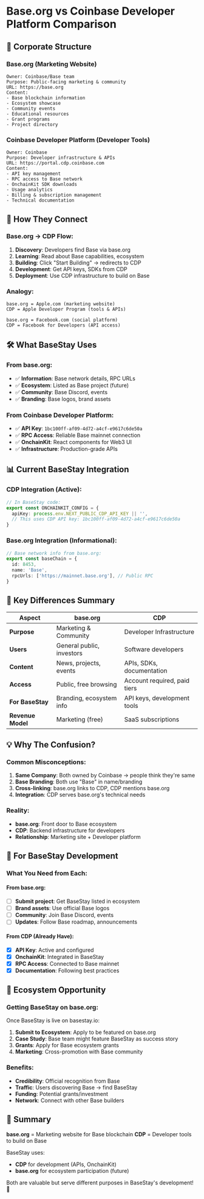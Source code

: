 # Base.org vs Coinbase Developer Platform Comparison

## 🏢 **Corporate Structure**

### **Base.org (Marketing Website)**
```
Owner: Coinbase/Base team
Purpose: Public-facing marketing & community
URL: https://base.org
Content: 
- Base blockchain information
- Ecosystem showcase  
- Community events
- Educational resources
- Grant programs
- Project directory
```

### **Coinbase Developer Platform (Developer Tools)**
```
Owner: Coinbase  
Purpose: Developer infrastructure & APIs
URL: https://portal.cdp.coinbase.com
Content:
- API key management
- RPC access to Base network
- OnchainKit SDK downloads
- Usage analytics
- Billing & subscription management
- Technical documentation
```

## 🔗 **How They Connect**

### **Base.org → CDP Flow:**
1. **Discovery**: Developers find Base via base.org
2. **Learning**: Read about Base capabilities, ecosystem
3. **Building**: Click "Start Building" → redirects to CDP
4. **Development**: Get API keys, SDKs from CDP
5. **Deployment**: Use CDP infrastructure to build on Base

### **Analogy:**
```
base.org = Apple.com (marketing website)
CDP = Apple Developer Program (tools & APIs)

base.org = Facebook.com (social platform) 
CDP = Facebook for Developers (API access)
```

## 🛠️ **What BaseStay Uses**

### **From base.org:**
- ✅ **Information**: Base network details, RPC URLs
- ✅ **Ecosystem**: Listed as Base project (future)
- ✅ **Community**: Base Discord, events
- ✅ **Branding**: Base logos, brand assets

### **From Coinbase Developer Platform:**
- ✅ **API Key**: `1bc100ff-af09-4d72-a4cf-e9617c6de50a`
- ✅ **RPC Access**: Reliable Base mainnet connection
- ✅ **OnchainKit**: React components for Web3 UI
- ✅ **Infrastructure**: Production-grade APIs

## 📊 **Current BaseStay Integration**

### **CDP Integration (Active):**
```typescript
// In BaseStay code:
export const ONCHAINKIT_CONFIG = {
  apiKey: process.env.NEXT_PUBLIC_CDP_API_KEY || '',
  // This uses CDP API key: 1bc100ff-af09-4d72-a4cf-e9617c6de50a
}
```

### **Base.org Integration (Informational):**
```typescript
// Base network info from base.org:
export const baseChain = {
  id: 8453,
  name: 'Base',
  rpcUrls: ['https://mainnet.base.org'], // Public RPC
}
```

## 🎯 **Key Differences Summary**

| Aspect | base.org | CDP |
|--------|----------|-----|
| **Purpose** | Marketing & Community | Developer Infrastructure |
| **Users** | General public, investors | Software developers |
| **Content** | News, projects, events | APIs, SDKs, documentation |
| **Access** | Public, free browsing | Account required, paid tiers |
| **For BaseStay** | Branding, ecosystem info | API keys, development tools |
| **Revenue Model** | Marketing (free) | SaaS subscriptions |

## 💡 **Why The Confusion?**

### **Common Misconceptions:**
1. **Same Company**: Both owned by Coinbase → people think they're same
2. **Base Branding**: Both use "Base" in name/branding
3. **Cross-linking**: base.org links to CDP, CDP mentions base.org
4. **Integration**: CDP serves base.org's technical needs

### **Reality:**
- **base.org**: Front door to Base ecosystem
- **CDP**: Backend infrastructure for developers
- **Relationship**: Marketing site + Developer platform

## 🚀 **For BaseStay Development**

### **What You Need from Each:**

#### **From base.org:**
- [ ] **Submit project**: Get BaseStay listed in ecosystem
- [ ] **Brand assets**: Use official Base logos  
- [ ] **Community**: Join Base Discord, events
- [ ] **Updates**: Follow Base roadmap, announcements

#### **From CDP (Already Have):**
- [x] **API Key**: Active and configured
- [x] **OnchainKit**: Integrated in BaseStay  
- [x] **RPC Access**: Connected to Base mainnet
- [x] **Documentation**: Following best practices

## 🎉 **Ecosystem Opportunity**

### **Getting BaseStay on base.org:**
Once BaseStay is live on basestay.io:

1. **Submit to Ecosystem**: Apply to be featured on base.org
2. **Case Study**: Base team might feature BaseStay as success story
3. **Grants**: Apply for Base ecosystem grants
4. **Marketing**: Cross-promotion with Base community

### **Benefits:**
- **Credibility**: Official recognition from Base
- **Traffic**: Users discovering Base → find BaseStay
- **Funding**: Potential grants/investment
- **Network**: Connect with other Base builders

## 🔄 **Summary**

**base.org** = Marketing website for Base blockchain
**CDP** = Developer tools to build on Base

BaseStay uses:
- **CDP** for development (APIs, OnchainKit)  
- **base.org** for ecosystem participation (future)

Both are valuable but serve different purposes in BaseStay's development! 🎯
